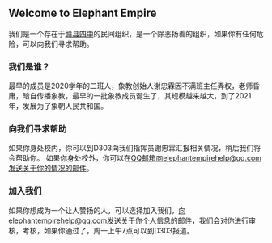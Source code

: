 ## Welcome to Elephant Empire
我们是一个存在于[赣县四中](https://baike.baidu.com/item/%E8%B5%A3%E5%B7%9E%E5%B8%82%E8%B5%A3%E5%8E%BF%E5%8C%BA%E7%AC%AC%E5%9B%9B%E4%B8%AD%E5%AD%A6/50002581?fromtitle=%E8%B5%A3%E5%8E%BF%E7%AC%AC%E5%9B%9B%E4%B8%AD%E5%AD%A6&fromid=53189561&fr=aladdin)的民间组织，是一个除恶扬善的组织，如果你有任何危险，可以向我们寻求帮助。


### 我们是谁？

最早的成员是2020学年的二班人，象教创始人谢忠霖因不满班主任弄权，老师昏庸，暗自传播象教，最早的一批象教成员诞生了，其规模越来越大，到了2021年，发展为了象朝人民共和国。

### 向我们寻求帮助

如果你身处校内，你可以到D303向我们指挥员谢忠霖汇报相关情况，稍后我们将会帮助你。
如果你身处校外，你可以在[QQ邮箱](https://wx.mail.qq.com/)向elephantempirehelp@qq.com发送关于你的情况的邮件。

### 加入我们

如果你想成为一个让人赞扬的人，可以选择加入我们，向elephantempirehelp@qq.com发送关于你个人信息的邮件，我们会对你进行审核，考核，如果你通过了，周一上午7点可以到D303报道。
